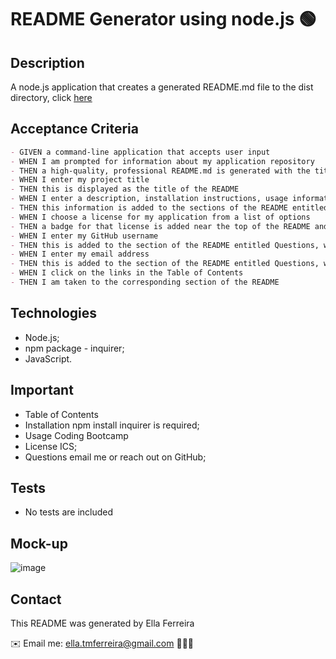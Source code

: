 # README Generator using node.js 🟢

## Description
A node.js application that creates a generated README.md file to the dist directory, click <a href="https://ellaferreira.github.io/Professional-README-Generator/" >here</a>


##  Acceptance Criteria

```md
- GIVEN a command-line application that accepts user input
- WHEN I am prompted for information about my application repository
- THEN a high-quality, professional README.md is generated with the title of my project and sections entitled     Description, Table of Contents, Installation, Usage, License, Contributing, Tests, and Questions
- WHEN I enter my project title
- THEN this is displayed as the title of the README
- WHEN I enter a description, installation instructions, usage information, contribution guidelines, and test instructions
- THEN this information is added to the sections of the README entitled Description, Installation, Usage, Contributing, and Tests
- WHEN I choose a license for my application from a list of options
- THEN a badge for that license is added near the top of the README and a notice is added to the section of the README entitled License that explains which license the application is covered under
- WHEN I enter my GitHub username
- THEN this is added to the section of the README entitled Questions, with a link to my GitHub profile
- WHEN I enter my email address
- THEN this is added to the section of the README entitled Questions, with instructions on how to reach me with additional questions
- WHEN I click on the links in the Table of Contents
- THEN I am taken to the corresponding section of the README
```

## Technologies

* Node.js;
* npm package - inquirer;
* JavaScript.

## Important

* Table of Contents
* Installation npm install inquirer is required;
* Usage Coding Bootcamp
* License ICS;
* Questions email me or reach out on GitHub;


## Tests

* No tests are included

## Mock-up

![image](https://user-images.githubusercontent.com/84433857/132856133-a37473de-442a-4417-bd4c-017471098ae1.png)




## Contact

This README was generated by Ella Ferreira

✉️  Email me: ella.tmferreira@gmail.com 👩🏻‍💻
